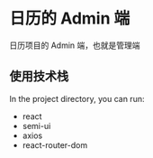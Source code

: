 # 日历的 Admin 端

日历项目的 Admin 端，也就是管理端

## 使用技术栈

In the project directory, you can run:

- react
- semi-ui
- axios
- react-router-dom
